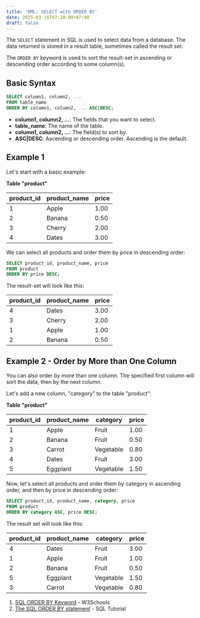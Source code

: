 ```yaml
---
title: 'DML: SELECT with ORDER BY'
date: 2025-03-16T07:20:00+07:00
draft: false
---
```


The `SELECT` statement in SQL is used to select data from a database. The data returned is stored in a result table, sometimes called the result set.

The `ORDER BY` keyword is used to sort the result-set in ascending or descending order according to some column(s).

## Basic Syntax

```sql
SELECT column1, column2, ...
FROM table_name
ORDER BY column1, column2, ... ASC|DESC;
```

- **column1, column2, ...**: The fields that you want to select.
- **table_name**: The name of the table.
- **column1, column2, ...**: The field(s) to sort by.
- **ASC|DESC**: Ascending or descending order. Ascending is the default.

## Example 1

Let's start with a basic example:

**Table "product"**

| product_id | product_name | price |
| ---------- | ------------ | ----- |
| 1          | Apple        | 1.00  |
| 2          | Banana       | 0.50  |
| 3          | Cherry       | 2.00  |
| 4          | Dates        | 3.00  |

We can select all products and order them by price in descending order:

```sql
SELECT product_id, product_name, price
FROM product
ORDER BY price DESC;
```

The result-set will look like this:

| product_id | product_name | price |
| ---------- | ------------ | ----- |
| 4          | Dates        | 3.00  |
| 3          | Cherry       | 2.00  |
| 1          | Apple        | 1.00  |
| 2          | Banana       | 0.50  |

## Example 2 - Order by More than One Column

You can also order by more than one column. The specified first column will sort the data, then by the next column.

Let's add a new column, "category" to the table "product":

**Table "product"**

| product_id | product_name | category  | price |
| ---------- | ------------ | --------- | ----- |
| 1          | Apple        | Fruit     | 1.00  |
| 2          | Banana       | Fruit     | 0.50  |
| 3          | Carrot       | Vegetable | 0.80  |
| 4          | Dates        | Fruit     | 3.00  |
| 5          | Eggplant     | Vegetable | 1.50  |

Now, let's select all products and order them by category in ascending order, and then by price in descending order:

```sql
SELECT product_id, product_name, category, price
FROM product
ORDER BY category ASC, price DESC;
```

The result set will look like this:

| product_id | product_name | category  | price |
| ---------- | ------------ | --------- | ----- |
| 4          | Dates        | Fruit     | 3.00  |
| 1          | Apple        | Fruit     | 1.00  |
| 2          | Banana       | Fruit     | 0.50  |
| 5          | Eggplant     | Vegetable | 1.50  |
| 3          | Carrot       | Vegetable | 0.80  |

1. [SQL ORDER BY Keyword](https://www.w3schools.com/sql/sql_orderby.asp) - W3Schools
2. [The SQL ORDER BY statement](https://www.sqltutorial.org/sql-order-by/) - SQL Tutorial
